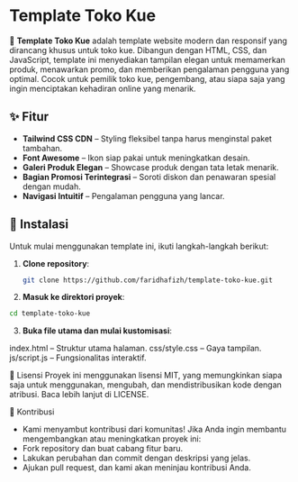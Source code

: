 # Template Toko Kue

🎂 **Template Toko Kue** adalah template website modern dan responsif yang dirancang khusus untuk toko kue. Dibangun dengan HTML, CSS, dan JavaScript, template ini menyediakan tampilan elegan untuk memamerkan produk, menawarkan promo, dan memberikan pengalaman pengguna yang optimal. Cocok untuk pemilik toko kue, pengembang, atau siapa saja yang ingin menciptakan kehadiran online yang menarik.

## ✨ Fitur
- **Tailwind CSS CDN** – Styling fleksibel tanpa harus menginstal paket tambahan.
- **Font Awesome** – Ikon siap pakai untuk meningkatkan desain.
- **Galeri Produk Elegan** – Showcase produk dengan tata letak menarik.
- **Bagian Promosi Terintegrasi** – Soroti diskon dan penawaran spesial dengan mudah.
- **Navigasi Intuitif** – Pengalaman pengguna yang lancar.

## 🚀 Instalasi
Untuk mulai menggunakan template ini, ikuti langkah-langkah berikut:

1. **Clone repository**:
   ```sh
   git clone https://github.com/faridhafizh/template-toko-kue.git

2. **Masuk ke direktori proyek**:

```sh
cd template-toko-kue
```

3. **Buka file utama dan mulai kustomisasi**:

index.html – Struktur utama halaman.
css/style.css – Gaya tampilan.
js/script.js – Fungsionalitas interaktif.

📜 Lisensi
Proyek ini menggunakan lisensi MIT, yang memungkinkan siapa saja untuk menggunakan, mengubah, dan mendistribusikan kode dengan atribusi. Baca lebih lanjut di LICENSE.

🤝 Kontribusi
- Kami menyambut kontribusi dari komunitas! Jika Anda ingin membantu mengembangkan atau meningkatkan proyek ini:
- Fork repository dan buat cabang fitur baru.
- Lakukan perubahan dan commit dengan deskripsi yang jelas.
- Ajukan pull request, dan kami akan meninjau kontribusi Anda.
